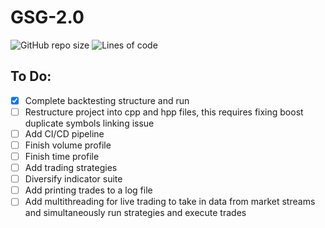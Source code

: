 # GSG-2.0
![GitHub repo size](https://img.shields.io/github/repo-size/sanktrip/GSG-2.0)
![Lines of code](https://img.shields.io/tokei/lines/github/Sanktrip/GSG-2.0)

## To Do:
- [x] Complete backtesting structure and run
- [ ] Restructure project into cpp and hpp files, this requires fixing boost duplicate symbols linking issue
- [ ] Add CI/CD pipeline
- [ ] Finish volume profile
- [ ] Finish time profile
- [ ] Add trading strategies
- [ ] Diversify indicator suite
- [ ] Add printing trades to a log file
- [ ] Add multithreading for live trading to take in data from market streams and simultaneously run strategies and execute trades
